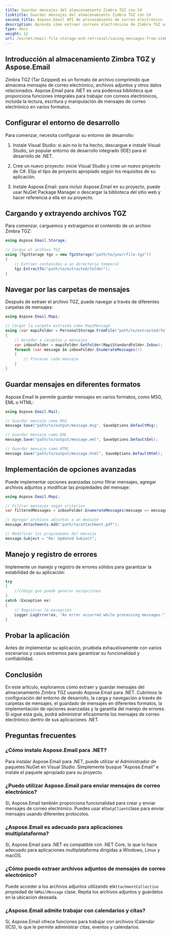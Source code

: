 ```yaml
---
title: Guardar mensajes del almacenamiento Zimbra TGZ con C#
linktitle: Guardar mensajes del almacenamiento Zimbra TGZ con C#
second_title: Aspose.Email API de procesamiento de correo electrónico .NET
description: Aprenda cómo extraer correos electrónicos de Zimbra TGZ usando Aspose.Email para .NET. Guía paso a paso con código fuente para una gestión eficiente del correo electrónico.
type: docs
weight: 12
url: /es/net/email-file-storage-and-retrieval/saving-messages-from-zimbra-tgz-storage-with-csharp/
---
```


## Introducción al almacenamiento Zimbra TGZ y Aspose.Email

Zimbra TGZ (Tar Gzipped) es un formato de archivo comprimido que almacena mensajes de correo electrónico, archivos adjuntos y otros datos relacionados. Aspose.Email para .NET es una poderosa biblioteca que proporciona funciones integrales para trabajar con correos electrónicos, incluida la lectura, escritura y manipulación de mensajes de correo electrónico en varios formatos.

## Configurar el entorno de desarrollo

Para comenzar, necesita configurar su entorno de desarrollo:

1. Instale Visual Studio: si aún no lo ha hecho, descargue e instale Visual Studio, un popular entorno de desarrollo integrado (IDE) para el desarrollo de .NET.

2. Cree un nuevo proyecto: inicie Visual Studio y cree un nuevo proyecto de C#. Elija el tipo de proyecto apropiado según los requisitos de su aplicación.

3. Instale Aspose.Email: para incluir Aspose.Email en su proyecto, puede usar NuGet Package Manager o descargar la biblioteca del sitio web y hacer referencia a ella en su proyecto.

## Cargando y extrayendo archivos TGZ

Para comenzar, carguemos y extraigamos el contenido de un archivo Zimbra TGZ:

```csharp
using Aspose.Email.Storage;

// Cargue el archivo TGZ
using (TgzStorage tgz = new TgzStorage("path/to/your/file.tgz"))
{
    // Extraer contenidos a un directorio temporal
    tgz.ExtractTo("path/to/extracted/folder");
}
```

## Navegar por las carpetas de mensajes

Después de extraer el archivo TGZ, puede navegar a través de diferentes carpetas de mensajes:

```csharp
using Aspose.Email.Mapi;

// Cargar la carpeta extraída como MapiMessage
using (var mapiFolder = PersonalStorage.FromFile("path/to/extracted/folder"))
{
    // Acceder a carpetas y mensajes
    var inboxFolder = mapiFolder.GetFolder(MapiStandardFolder.Inbox);
    foreach (var message in inboxFolder.EnumerateMessages())
    {
        // Procesar cada mensaje
    }
}
```

## Guardar mensajes en diferentes formatos

Aspose.Email le permite guardar mensajes en varios formatos, como MSG, EML o HTML:

```csharp
using Aspose.Email.Mail;

// Guardar mensaje como MSG
message.Save("path/to/output/message.msg", SaveOptions.DefaultMsg);

// Guardar mensaje como EML
message.Save("path/to/output/message.eml", SaveOptions.DefaultEml);

// Guardar mensaje como HTML
message.Save("path/to/output/message.html", SaveOptions.DefaultHtml);
```

## Implementación de opciones avanzadas

Puede implementar opciones avanzadas como filtrar mensajes, agregar archivos adjuntos y modificar las propiedades del mensaje:

```csharp
using Aspose.Email.Mapi;

// Filtrar mensajes según criterios
var filteredMessages = inboxFolder.EnumerateMessages(message => message.Subject.Contains("Important"));

// Agregar archivos adjuntos a un mensaje
message.Attachments.Add("path/to/attachment.pdf");

// Modificar las propiedades del mensaje
message.Subject = "Re: Updated Subject";
```

## Manejo y registro de errores

Implemente un manejo y registro de errores sólidos para garantizar la estabilidad de su aplicación:

```csharp
try
{
    //Código que puede generar excepciones
}
catch (Exception ex)
{
    // Registrar la excepción
    Logger.LogError(ex, "An error occurred while processing messages.");
}
```

## Probar la aplicación

Antes de implementar su aplicación, pruébela exhaustivamente con varios escenarios y casos extremos para garantizar su funcionalidad y confiabilidad.

## Conclusión

En este artículo, exploramos cómo extraer y guardar mensajes del almacenamiento Zimbra TGZ usando Aspose.Email para .NET. Cubrimos la configuración del entorno de desarrollo, la carga y navegación a través de carpetas de mensajes, el guardado de mensajes en diferentes formatos, la implementación de opciones avanzadas y la garantía del manejo de errores. Si sigue esta guía, podrá administrar eficazmente los mensajes de correo electrónico dentro de sus aplicaciones .NET.

## Preguntas frecuentes

### ¿Cómo instalo Aspose.Email para .NET?

Para instalar Aspose.Email para .NET, puede utilizar el Administrador de paquetes NuGet en Visual Studio. Simplemente busque "Aspose.Email" e instale el paquete apropiado para su proyecto.

### ¿Puedo utilizar Aspose.Email para enviar mensajes de correo electrónico?

 Sí, Aspose.Email también proporciona funcionalidad para crear y enviar mensajes de correo electrónico. Puedes usar el`SmtpClient`clase para enviar mensajes usando diferentes protocolos.

### ¿Aspose.Email es adecuado para aplicaciones multiplataforma?

Sí, Aspose.Email para .NET es compatible con .NET Core, lo que lo hace adecuado para aplicaciones multiplataforma dirigidas a Windows, Linux y macOS.

### ¿Cómo puedo extraer archivos adjuntos de mensajes de correo electrónico?

 Puede acceder a los archivos adjuntos utilizando el`AttachmentCollection` propiedad de la`MailMessage` clase. Repita los archivos adjuntos y guárdelos en la ubicación deseada.

### ¿Aspose.Email admite trabajar con calendarios y citas?

Sí, Aspose.Email ofrece funciones para trabajar con archivos iCalendar (ICS), lo que le permite administrar citas, eventos y calendarios.